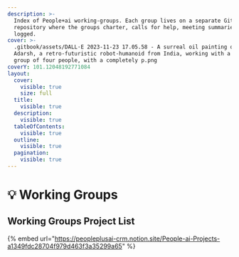 ```yaml
---
description: >-
  Index of People+ai working-groups. Each group lives on a separate GitHub
  repository where the groups charter, calls for help, meeting summaries etc are
  logged.
cover: >-
  .gitbook/assets/DALL·E 2023-11-23 17.05.58 - A surreal oil painting of Chibi
  Adarsh, a retro-futuristic robot-humanoid from India, working with a diverse
  group of four people, with a completely p.png
coverY: 101.12048192771084
layout:
  cover:
    visible: true
    size: full
  title:
    visible: true
  description:
    visible: true
  tableOfContents:
    visible: true
  outline:
    visible: true
  pagination:
    visible: true
---
```


# 💡 Working Groups

## Working Groups Project List

{% embed url="https://peopleplusai-crm.notion.site/People-ai-Projects-a1349fdc28704f979d463f3a35299a65" %}
